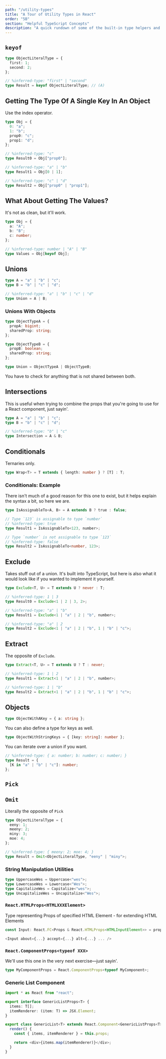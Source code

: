 ```yaml
---
path: "/utility-types"
title: "A Tour of Utility Types in React"
order: "5B"
section: "Helpful TypeScript Concepts"
description: "A quick rundown of some of the built-in type helpers and whatnot."
---
```


## `keyof`

```ts
type ObjectLiteralType = {
  first: 1;
  second: 2;
};

// %inferred-type: "first" | "second"
type Result = keyof ObjectLiteralType; // (A)
```

## Getting The Type Of A Single Key In An Object

Use the index operator.

```ts
type Obj = {
  0: "a";
  1: "b";
  prop0: "c";
  prop1: "d";
};

// %inferred-type: "c"
type Result0 = Obj["prop0"];

// %inferred-type: "a" | "b"
type Result1 = Obj[0 | 1];

// %inferred-type: "c" | "d"
type Result2 = Obj["prop0" | "prop1"];
```

## What About Getting The Values?

It's not as clean, but it'll work.

```ts
type Obj = {
  a: "A";
  b: "B";
  c: number;
};

// %inferred-type: number | "A" | "B"
type Values = Obj[keyof Obj];
```

## Unions

```ts
type A = "a" | "b" | "c";
type B = "b" | "c" | "d";

// %inferred-type: "a" | "b" | "c" | "d"
type Union = A | B;
```

### Unions With Objects

```ts
type ObjectTypeA = {
  propA: bigint;
  sharedProp: string;
};

type ObjectTypeB = {
  propB: boolean;
  sharedProp: string;
};

type Union = ObjectTypeA | ObjectTypeB;
```

You have to check for anything that is not shared between both.

## Intersections

This is useful when trying to combine the props that you're going to use for a React component, just sayin'.

```ts
type A = "a" | "b" | "c";
type B = "b" | "c" | "d";

// %inferred-type: "b" | "c"
type Intersection = A & B;
```

## Conditionals

Ternaries only.

```ts
type Wrap<T> = T extends { length: number } ? [T] : T;
```

### Conditionals: Example

There isn't much of a good reason for this one to exist, but it helps explain the syntax a bit, so here we are.

```ts
type IsAssignableTo<A, B> = A extends B ? true : false;

// Type `123` is assignable to type `number`
// %inferred-type: true
type Result1 = IsAssignableTo<123, number>;

// Type `number` is not assignable to type `123`
// %inferred-type: false
type Result2 = IsAssignableTo<number, 123>;
```

## Exclude

Takes stuff out of a union. It's built into TypeScript, but here is also what it would look like if you wanted to implement it yourself.

```ts
type Exclude<T, U> = T extends U ? never : T;

// %inferred-type: 1 | 3
type Result0 = Exclude<1 | 2 | 3, 2>;

// %inferred-type: "a" | "b"
type Result1 = Exclude<1 | "a" | 2 | "b", number>;

// %inferred-type: "a" | 2
type Result2 = Exclude<1 | "a" | 2 | "b", 1 | "b" | "c">;
```

## Extract

The opposite of `Exclude`.

```ts
type Extract<T, U> = T extends U ? T : never;

// %inferred-type: 1 | 2
type Result1 = Extract<1 | "a" | 2 | "b", number>;

// %inferred-type: 1 | "b"
type Result2 = Extract<1 | "a" | 2 | "b", 1 | "b" | "c">;
```

## Objects

```ts
type ObjectWithAKey = { a: string };
```

You can also define a type for keys as well.

```ts
type ObjectWithStringKeys = { [key: string]: number };
```

You can iterate over a union if you want.

```ts
// %inferred-type: { a: number; b: number; c: number; }
type Result = {
  [K in "a" | "b" | "c"]: number;
};
```

## `Pick`

## `Omit`

Literally the opposite of `Pick`

```ts
type ObjectLiteralType = {
  eeny: 1;
  meeny: 2;
  miny: 3;
  moe: 4;
};

// %inferred-type: { meeny: 2; moe: 4; }
type Result = Omit<ObjectLiteralType, "eeny" | "miny">;
```

### String Manipulation Utilities

```ts
type UppercaseWes = Uppercase<"wes">;
type LowercaseWes = Lowercase<"Wes">;
type CapitalizeWes = Capitalize<"wes">;
type UncapitalizeWes = Uncapitalize<"Wes">;
```

### `React.HTMLProps<HTMLXXXElement>`

Type representing Props of specified HTML Element - for extending HTML Elements

```ts
const Input: React.FC<Props & React.HTMLProps<HTMLInputElement>> = props => { ... }

<Input about={...} accept={...} alt={...} ... />
```

### `React.ComponentProps<typeof XXX>`

We'll use this one in the very next exercise—just sayin'.

```ts
type MyComponentProps = React.ComponentProps<typeof MyComponent>;
```

### Generic List Component

```ts
import * as React from "react";

export interface GenericListProps<T> {
  items: T[];
  itemRenderer: (item: T) => JSX.Element;
}

export class GenericList<T> extends React.Component<GenericListProps<T>, {}> {
  render() {
    const { items, itemRenderer } = this.props;

    return <div>{items.map(itemRenderer)}</div>;
  }
}
```
